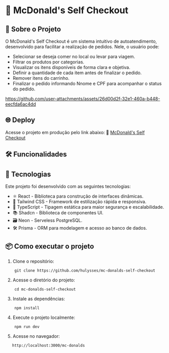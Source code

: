 # 🍔 McDonald's Self Checkout

## 📝 Sobre o Projeto

O McDonald's Self Checkout é um sistema intuitivo de autoatendimento, desenvolvido para facilitar a realização de pedidos. Nele, o usuário pode:

- Selecionar se deseja comer no local ou levar para viagem.
- Filtrar os produtos por categorias.
- Visualizar os itens disponíveis de forma clara e objetiva.
- Definir a quantidade de cada item antes de finalizar o pedido.
- Remover itens do carrinho.
- Finalizar o pedido informando Nnome e CPF para acompanhar o status do pedido.

https://github.com/user-attachments/assets/26d00d2f-32e1-460a-b448-eecfda6ac4dd

## 🌐 Deploy

Acesse o projeto em produção pelo link abaixo:
🔗 [McDonald's Self Checkout](https://mc-donalds-hfsw.vercel.app/mc-donalds)

## 🛠️ Funcionalidades

## 🚀 Tecnologias

Este projeto foi desenvolvido com as seguintes tecnologias:

- ⚛️ React - Biblioteca para construção de interfaces dinâmicas.
- 🎨 Tailwind CSS - Framework de estilização rápida e responsiva.
- 📜 TypeScript - Tipagem estática para maior segurança e escalabilidade.
- 📚 Shadcn - Biblioteca de componentes UI.
- 🗃️ Neon - Serveless PostgreSQL.
- 🛠️ Prisma - ORM para modelagem e acesso ao banco de dados.

## 📦 Como executar o projeto

1. Clone o repositório:

```
    git clone https://github.com/hulysses/mc-donalds-self-checkout
```

2. Acesse o diretório do projeto:

```
    cd mc-donalds-self-checkout
```

3. Instale as dependências:

```
    npm install
```

4. Execute o projeto localmente:

```
    npm run dev
```

5. Acesse no navegador:

```
   http://localhost:3000/mc-donalds
```
